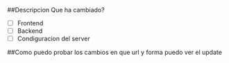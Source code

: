 ##Descripcion
Que ha cambiado?
- [ ] Frontend 
- [ ] Backend 
- [ ] Condiguracion del server

##Como puedo probar los cambios
en que url y forma puedo ver el update

